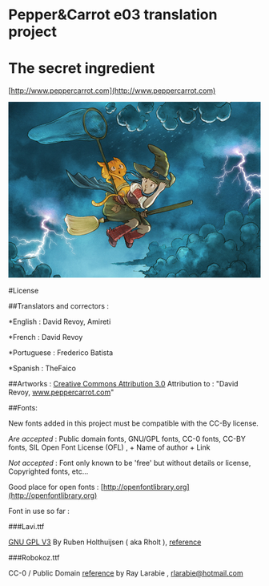 # Pepper&Carrot e03 translation project
# The secret ingredient

[http://www.peppercarrot.com](http://www.peppercarrot.com)

![alt tag](gfx_Pepper-and-Carrot_by-David-Revoy_E03.png)

#License

##Translators and correctors : 

*English    : David Revoy, Amireti

*French     : David Revoy

*Portuguese : Frederico Batista

*Spanish    : TheFaico

##Artworks : 
[Creative Commons Attribution 3.0](https://creativecommons.org/licenses/by/3.0/)
Attribution to : "David Revoy, www.peppercarrot.com"

##Fonts:

New fonts added in this project must be compatible with the CC-By license.

*Are accepted* : Public domain fonts, GNU/GPL fonts, CC-0 fonts, CC-BY fonts, SIL Open Font License (OFL) ,  + Name of author + Link

*Not accepted* : Font only known to be 'free' but without details or license, Copyrighted fonts, etc...

Good place for open fonts : [http://openfontlibrary.org](http://openfontlibrary.org)

Font in use so far :

###Lavi.ttf

[GNU GPL V3](http://www.gnu.org/copyleft/gpl.html)
By Ruben Holthuijsen ( aka Rholt ), [reference](http://www.dafont.com/lavi.font)

###Robokoz.ttf

CC-0 / Public Domain [reference](http://dafont.me/view_file/175/UmVhZF9NZS50eHQ=/read_me.txt)
by Ray Larabie , rlarabie@hotmail.com
